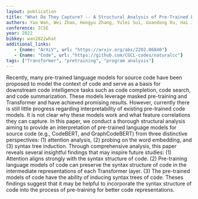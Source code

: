 ```yaml
---
layout: publication
title: "What Do They Capture? -- A Structural Analysis of Pre-Trained Language Models for Source Code"
authors: Yao Wan, Wei Zhao, Hongyu Zhang, Yulei Sui, Guandong Xu, Hai Jin
conference: ICSE
year: 2022
bibkey: wan2022what
additional_links:
   - {name: "ArXiV", url: "https://arxiv.org/abs/2202.06840"}
   - {name: "Code", url: "https://github.com/CGCL-codes/naturalcc"}
tags: ["Transformer", "pretraining", "program analysis"]
---
```

Recently, many pre-trained language models for source code have been proposed to model the context of code and serve as a basis for downstream code intelligence tasks such as code completion, code search, and code summarization. These models leverage masked pre-training and Transformer and have achieved promising results. However, currently there is still little progress regarding interpretability of existing pre-trained code models. It is not clear why these models work and what feature correlations they can capture. In this paper, we conduct a thorough structural analysis aiming to provide an interpretation of pre-trained language models for source code (e.g., CodeBERT, and GraphCodeBERT) from three distinctive perspectives: (1) attention analysis, (2) probing on the word embedding, and (3) syntax tree induction. Through comprehensive analysis, this paper reveals several insightful findings that may inspire future studies: (1) Attention aligns strongly with the syntax structure of code. (2) Pre-training language models of code can preserve the syntax structure of code in the intermediate representations of each Transformer layer. (3) The pre-trained models of code have the ability of inducing syntax trees of code. Theses findings suggest that it may be helpful to incorporate the syntax structure of code into the process of pre-training for better code representations.
